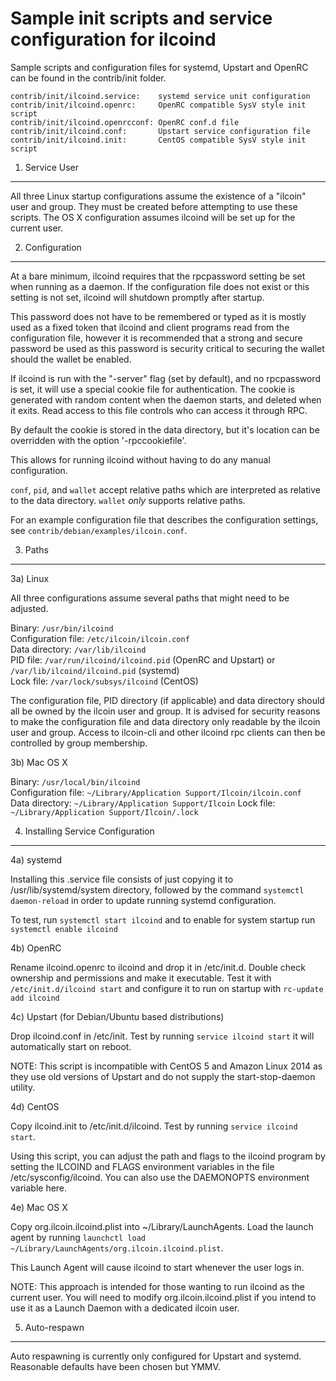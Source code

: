 Sample init scripts and service configuration for ilcoind
==========================================================

Sample scripts and configuration files for systemd, Upstart and OpenRC
can be found in the contrib/init folder.

    contrib/init/ilcoind.service:    systemd service unit configuration
    contrib/init/ilcoind.openrc:     OpenRC compatible SysV style init script
    contrib/init/ilcoind.openrcconf: OpenRC conf.d file
    contrib/init/ilcoind.conf:       Upstart service configuration file
    contrib/init/ilcoind.init:       CentOS compatible SysV style init script

1. Service User
---------------------------------

All three Linux startup configurations assume the existence of a "ilcoin" user
and group.  They must be created before attempting to use these scripts.
The OS X configuration assumes ilcoind will be set up for the current user.

2. Configuration
---------------------------------

At a bare minimum, ilcoind requires that the rpcpassword setting be set
when running as a daemon.  If the configuration file does not exist or this
setting is not set, ilcoind will shutdown promptly after startup.

This password does not have to be remembered or typed as it is mostly used
as a fixed token that ilcoind and client programs read from the configuration
file, however it is recommended that a strong and secure password be used
as this password is security critical to securing the wallet should the
wallet be enabled.

If ilcoind is run with the "-server" flag (set by default), and no rpcpassword is set,
it will use a special cookie file for authentication. The cookie is generated with random
content when the daemon starts, and deleted when it exits. Read access to this file
controls who can access it through RPC.

By default the cookie is stored in the data directory, but it's location can be overridden
with the option '-rpccookiefile'.

This allows for running ilcoind without having to do any manual configuration.

`conf`, `pid`, and `wallet` accept relative paths which are interpreted as
relative to the data directory. `wallet` *only* supports relative paths.

For an example configuration file that describes the configuration settings,
see `contrib/debian/examples/ilcoin.conf`.

3. Paths
---------------------------------

3a) Linux

All three configurations assume several paths that might need to be adjusted.

Binary:              `/usr/bin/ilcoind`  
Configuration file:  `/etc/ilcoin/ilcoin.conf`  
Data directory:      `/var/lib/ilcoind`  
PID file:            `/var/run/ilcoind/ilcoind.pid` (OpenRC and Upstart) or `/var/lib/ilcoind/ilcoind.pid` (systemd)  
Lock file:           `/var/lock/subsys/ilcoind` (CentOS)  

The configuration file, PID directory (if applicable) and data directory
should all be owned by the ilcoin user and group.  It is advised for security
reasons to make the configuration file and data directory only readable by the
ilcoin user and group.  Access to ilcoin-cli and other ilcoind rpc clients
can then be controlled by group membership.

3b) Mac OS X

Binary:              `/usr/local/bin/ilcoind`  
Configuration file:  `~/Library/Application Support/Ilcoin/ilcoin.conf`  
Data directory:      `~/Library/Application Support/Ilcoin`
Lock file:           `~/Library/Application Support/Ilcoin/.lock`

4. Installing Service Configuration
-----------------------------------

4a) systemd

Installing this .service file consists of just copying it to
/usr/lib/systemd/system directory, followed by the command
`systemctl daemon-reload` in order to update running systemd configuration.

To test, run `systemctl start ilcoind` and to enable for system startup run
`systemctl enable ilcoind`

4b) OpenRC

Rename ilcoind.openrc to ilcoind and drop it in /etc/init.d.  Double
check ownership and permissions and make it executable.  Test it with
`/etc/init.d/ilcoind start` and configure it to run on startup with
`rc-update add ilcoind`

4c) Upstart (for Debian/Ubuntu based distributions)

Drop ilcoind.conf in /etc/init.  Test by running `service ilcoind start`
it will automatically start on reboot.

NOTE: This script is incompatible with CentOS 5 and Amazon Linux 2014 as they
use old versions of Upstart and do not supply the start-stop-daemon utility.

4d) CentOS

Copy ilcoind.init to /etc/init.d/ilcoind. Test by running `service ilcoind start`.

Using this script, you can adjust the path and flags to the ilcoind program by
setting the ILCOIND and FLAGS environment variables in the file
/etc/sysconfig/ilcoind. You can also use the DAEMONOPTS environment variable here.

4e) Mac OS X

Copy org.ilcoin.ilcoind.plist into ~/Library/LaunchAgents. Load the launch agent by
running `launchctl load ~/Library/LaunchAgents/org.ilcoin.ilcoind.plist`.

This Launch Agent will cause ilcoind to start whenever the user logs in.

NOTE: This approach is intended for those wanting to run ilcoind as the current user.
You will need to modify org.ilcoin.ilcoind.plist if you intend to use it as a
Launch Daemon with a dedicated ilcoin user.

5. Auto-respawn
-----------------------------------

Auto respawning is currently only configured for Upstart and systemd.
Reasonable defaults have been chosen but YMMV.
